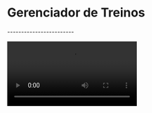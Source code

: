 # Gerenciador de Treinos

<p></p>
------------------------

![GitHub readme](https://user-images.githubusercontent.com/73191498/146763391-cc53d3f0-07e4-4c13-bff0-d4147f321092.mp4)

